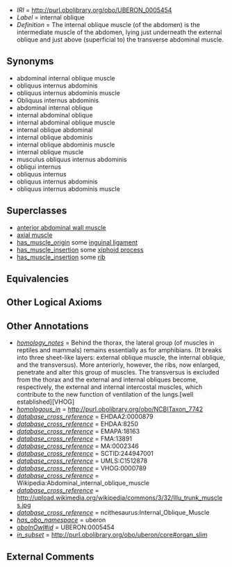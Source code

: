  * *IRI* = http://purl.obolibrary.org/obo/UBERON_0005454
 * *Label* = internal oblique
 * *Definition* = The internal oblique muscle (of the abdomen) is the intermediate muscle of the abdomen, lying just underneath the external oblique and just above (superficial to) the transverse abdominal muscle.

## Synonyms

 * abdominal internal oblique muscle
 * obliquus internus abdominis
 * obliquus internus abdominis muscle
 * Obliquus internus abdominis
 * abdominal internal oblique
 * internal abdominal oblique
 * internal abdominal oblique muscle
 * internal oblique abdominal
 * internal oblique abdominis
 * internal oblique abdominis muscle
 * internal oblique muscle
 * musculus obliquus internus abdominis
 * obliqui internus
 * obliquus internus
 * obliquus internus abdominis
 * obliquus internus abdominis muscle

## Superclasses

 * [anterior abdominal wall muscle](../../UBERON/61/UBERON_0002461.md)
 * [axial muscle](../../UBERON/97/UBERON_0003897.md)
 * [has_muscle_origin](../../RO/72/RO_0002372.md) some [inguinal ligament](../../UBERON/04/UBERON_0006204.md)
 * [has_muscle_insertion](../../RO/73/RO_0002373.md) some [xiphoid process](../../UBERON/07/UBERON_0002207.md)
 * [has_muscle_insertion](../../RO/73/RO_0002373.md) some [rib](../../UBERON/28/UBERON_0002228.md)

## Equivalencies


## Other Logical Axioms


## Other Annotations

 * *[homology_notes](../../UBPROP/03/UBPROP_0000003.md)* = Behind the thorax, the lateral group (of muscles in reptiles and mammals) remains essentially as for amphibians. (It breaks into three sheet-like layers: external oblique muscle, the internal oblique, and the transversus). More anteriorly, however, the ribs, now enlarged, penetrate and alter this group of muscles. The transversus is excluded from the thorax and the external and internal obliques become, respectively, the external and internal intercostal muscles, which contribute to the new function of ventilation of the lungs.[well established][VHOG]
 * *[homologous_in](../../core#homologous/in/core#homologous_in.md)* = http://purl.obolibrary.org/obo/NCBITaxon_7742
 * *[database_cross_reference](../../ef/oboInOwl#hasDbXref.md)* = EHDAA2:0000879
 * *[database_cross_reference](../../ef/oboInOwl#hasDbXref.md)* = EHDAA:8250
 * *[database_cross_reference](../../ef/oboInOwl#hasDbXref.md)* = EMAPA:18163
 * *[database_cross_reference](../../ef/oboInOwl#hasDbXref.md)* = FMA:13891
 * *[database_cross_reference](../../ef/oboInOwl#hasDbXref.md)* = MA:0002346
 * *[database_cross_reference](../../ef/oboInOwl#hasDbXref.md)* = SCTID:244947001
 * *[database_cross_reference](../../ef/oboInOwl#hasDbXref.md)* = UMLS:C1512878
 * *[database_cross_reference](../../ef/oboInOwl#hasDbXref.md)* = VHOG:0000789
 * *[database_cross_reference](../../ef/oboInOwl#hasDbXref.md)* = Wikipedia:Abdominal_internal_oblique_muscle
 * *[database_cross_reference](../../ef/oboInOwl#hasDbXref.md)* = http://upload.wikimedia.org/wikipedia/commons/3/32/Illu_trunk_muscles.jpg
 * *[database_cross_reference](../../ef/oboInOwl#hasDbXref.md)* = ncithesaurus:Internal_Oblique_Muscle
 * *[has_obo_namespace](../../ce/oboInOwl#hasOBONamespace.md)* = uberon
 * *[oboInOwl#id](../../id/oboInOwl#id.md)* = UBERON:0005454
 * *[in_subset](../../et/oboInOwl#inSubset.md)* = http://purl.obolibrary.org/obo/uberon/core#organ_slim

## External Comments

